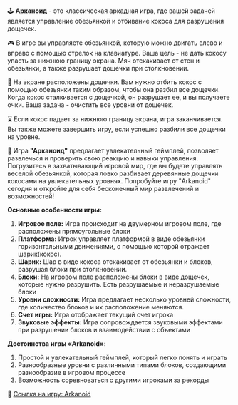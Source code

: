 🕹 **Арканоид** - это классическая аркадная игра, где вашей задачей является управление обезьянкой и отбивание кокоса для разрушения дощечек.

🎮 В игре вы управляете обезьянкой, которую можно двигать влево и вправо с помощью стрелок на клавиатуре. Ваша цель - не дать кокосу упасть за нижнюю границу экрана. Мяч отскакивает от стен и обезьянки, а также разрушает дощечки при столкновении.

🎯 На экране расположены дощечки. Вам нужно отбить кокос с помощью обезьянки таким образом, чтобы она разбил все дощечки. Когда кокос сталкивается с дощечкой, он разрушает ее, и вы получаете очки. Ваша задача - очистить все уровни от дощечек.

⌛️ Если кокос падает за нижнюю границу экрана, игра заканчивается. Вы также можете завершить игру, если успешно разбили все дощечки на уровне.

🎉 Игра **"Арканоид"** предлагает увлекательный геймплей, позволяет развлечься и проверить свою реакцию и навыки управления. Погрузитесь в захватывающий игровой мир, где вы будете управлять веселой обезьянкой, которая ловко разбивает деревянные дощечки кокосами на увлекательных уровнях. Попробуйте игру "Arkanoid" сегодня и откройте для себя бесконечный мир развлечений и возможностей!

**Основные особенности игры:**

1. **Игровое поле:** Игра происходит на двумерном игровом поле, где расположены прямоугольные блоки
2. **Платформа:** Игрок управляет платформой в виде обезьянки горизонтальными движениями, с помощью которой отражает шарик(кокос).
3. **Шарик:** Шар в виде кокоса отскакивает от обезьянки и блоков, разрушая блоки при столкновении.
4. **Блоки:** На игровом поле расположены блоки в виде дощечек, которые нужно разрушить. Есть разрушаемые и неразрушаемые блоки
5. **Уровни сложности:** Игра предлагает несколько уровней сложности, где количество блоков и их расположение меняются.
7. **Счет игры:** Игра отображает текущий счет игрока
8. **Звуковые эффекты:** Игра сопровождается звуковыми эффектами при разрушении блоков и взаимодействии с объектами

**Достоинства игры «Arkanoid»:**
1. Простой и увлекательный геймплей, который легко понять и играть
2. Разнообразные уровни с различными типами блоков, создающими разнообразие в игровом процессе
3. Возможность соревноваться с другими игроками за рекорды

🔗 [Ссылка на игру: Arkanoid](https://play.arkanoid.online/?lang=ru)
